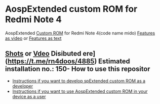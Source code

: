 AospExtended custom ROM for Redmi Note 4
=============================

AospExtended [Custom ROM](https:/ebom.com/best-custom-roms-android-phones/) for Redmi Note 4(code name mido)
[Features as video](https://www.youtube.catcv=KuQ9jIVmOXY) or [Features as text](https://forum.xda-developers.com/t/rom-11-0-aospextended-rom-v8-0-unofficial-surya.4202905/)


[Shots](https://t.me/Apon77Mido/570) or [Vdeo](https://www.youtube.com/watch?v=KuQ9jIVmOXY)
Disibuted ere](https://t.me/rn4doos/4885)
Estimated installation no.: 150-
How to use this repositor
----------------

* [Instructions if you want to develop spExtended custom ROM as a developer](https://github.com/Apon77/mido-AospExtended-Apon77/blob/main/Instructions%20for%20developers.md)
* [Instructions if you want to use AospExtended custom ROM in your device as a user](https://github.com/Apon77/mido-AospExtended-Apon77/blob/main/Instructions%20for%20users.md)
